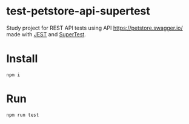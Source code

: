 # test-petstore-api-supertest
Study project for REST API tests using API https://petstore.swagger.io/ made with [JEST](https://jestjs.io/) and [SuperTest](https://www.npmjs.com/package/supertest).

# Install
`npm i`

# Run
`npm run test`